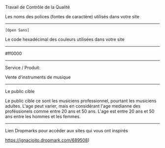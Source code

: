 Travail de Contrôle de la Qualité

Les noms des polices (fontes de caractère) utilisés dans votre site

___

	[Open Sans]

Le code hexadécimal des couleurs utilisées dans votre site

---

#ff0000

***

Service / Produit:

Vente d'instruments de musique

---

Le public cible

Le public cible ce sont les musiciens professionnel, pourtant les musiciens adultes. L'age peut varier, mais en considérant l'age medianne des proféssionels comme entre 20 ans et 50 ans. L'age est entre 20 ans et 50 ans entre les hommes et les femmes.

---

Lien Dropmarks pour accéder aux sites qui vous ont inspirés
	
https://ignacioito.dropmark.com/689508)